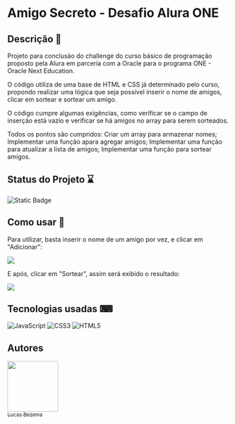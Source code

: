 ﻿# Amigo Secreto - Desafio Alura ONE

<h2>Descrição 📃</h2>
<p>Projeto para conclusão do challenge do curso básico de programação proposto pela Alura em parceria com a Oracle para o
  programa ONE - Oracle Next Education.</p>

<p>O código utiliza de uma base de HTML e CSS já determinado pelo curso, propondo realizar uma lógica que seja possível inserir
  o nome de amigos, clicar em sortear e sortear um amigo.</p>

<p>O código cumpre algumas exigências, como verificar se o campo de inserção está vazio e verificar se há amigos no array para
  serem sorteados.</p>

<p>Todos os pontos são cumpridos: Criar um array para armazenar nomes; Implementar uma função apara agregar amigos; Implementar
  uma função para atualizar a lista de amigos; Implementar uma função para sortear amigos.</p>

<h2>Status do Projeto ⌛</h2>
   
 ![Static Badge](https://img.shields.io/badge/Status-finished-green)

<h2>Como usar 👣</h2>
<p>Para utilizar, basta inserir o nome de um amigo por vez, e clicar em "Adicionar":</p>

<p>
  <img src=https://github.com/user-attachments/assets/68375496-2be2-4f9f-a0a3-c1d1c3d6d5a9>
</p>

<p>E após, clicar em "Sortear", assim será exibido o resultado:</p>

<p>
  <img src=https://github.com/user-attachments/assets/aa16cba5-b782-4255-8065-100575f417ca>
</p>
  
<h2>Tecnologias usadas ⌨</h2>
  
![JavaScript](https://img.shields.io/badge/javascript-%23323330.svg?style=for-the-badge&logo=javascript&logoColor=%23F7DF1E) ![CSS3](https://img.shields.io/badge/css3-%231572B6.svg?style=for-the-badge&logo=css3&logoColor=white) ![HTML5](https://img.shields.io/badge/html5-%23E34F26.svg?style=for-the-badge&logo=html5&logoColor=white)

<h2>Autores</h2>

[<img loading="lazy" src="https://avatars.githubusercontent.com/u/128868356?s=400&u=e46a4a066ab7c8789bb2ba1d68758a5471565aec&v=4" width=115><br><sub>Lucas Bezerra</sub>](https://github.com/lucaslfb)

